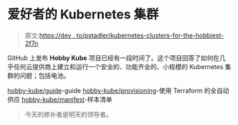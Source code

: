 # 爱好者的 Kubernetes 集群

> 原文:[https://dev . to/pstadler/kubernetes-clusters-for-the-hobbiest-2f7n](https://dev.to/pstadler/kubernetes-clusters-for-the-hobbyist-2f7n)

GitHub 上发布 **Hobby Kube** 项目已经有一段时间了。这个项目回答了如何在几乎任何云提供商上建立和运行一个安全的、功能齐全的、小规模的 Kubernetes 集群的问题；包括电池。

[hobby-kube/guide](https://github.com/hobby-kube/guide)-guide
[hobby-kube/provisioning](https://github.com/hobby-kube/provisioning)-使用 Terraform 的全自动供应
[hobby-kube/manifest](https://github.com/hobby-kube/manifests)-样本清单

> 今天的修补者是明天的领导者。